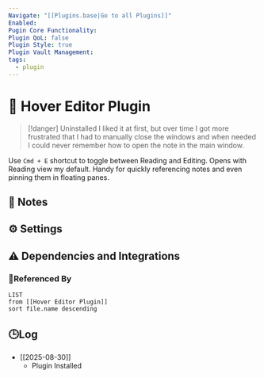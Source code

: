 ```yaml
---
Navigate: "[[Plugins.base|Go to all Plugins]]"
Enabled:
Pugin Core Functionality:
Plugin QoL: false
Plugin Style: true
Plugin Vault Management:
tags:
  - plugin
---
```

# 🔌 Hover Editor Plugin

> [!danger] Uninstalled
> I liked it at first, but over time I got more frustrated that I had to manually close the windows and when needed I could never remember how to open the note in the main window.

Use `Cmd + E` shortcut to toggle between Reading and Editing. Opens with Reading view my default. Handy for quickly referencing notes and even pinning them in floating panes.

## 📝 Notes

## ⚙️ Settings

## ⚠️ Dependencies and Integrations

### 🔗Referenced By

```dataview
LIST
from [[Hover Editor Plugin]]
sort file.name descending
```

## 🕒Log

- [[2025-08-30]]
	- Plugin Installed
